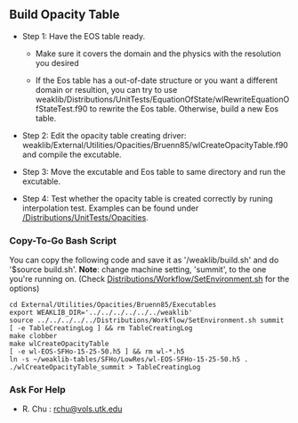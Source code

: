 ## Build Opacity Table

  * Step 1: Have the EOS table ready.

     * Make sure it covers the domain and the physics with the resolution you desired

     * If the Eos table has a out-of-date structure or you want a different domain or
       resultion, you can try to use
       weaklib/Distributions/UnitTests/EquationOfState/wlRewriteEquationOfStateTest.f90
       to rewrite the Eos table.
       Otherwise, build a new Eos table.

  * Step 2: Edit the opacity table creating driver:
    weaklib/External/Utilities/Opacities/Bruenn85/wlCreateOpacityTable.f90
    and compile the excutable.

  * Step 3: Move the excutable and Eos table to same directory and run the excutable.

  * Step 4: Test whether the opacity table is created correctly by runing interpolation test.
    Examples can be found under [/Distributions/UnitTests/Opacities](/Distributions/UnitTests/Opacities).

### Copy-To-Go Bash Script
  You can copy the following code and save it as '/weaklib/build.sh' and do '$source build.sh'.
  **Note**: change machine setting, 'summit', to the one you're running on. (Check [Distributions/Workflow/SetEnvironment.sh](Distributions/Workflow/SetEnvironment.sh) for the options)

```
cd External/Utilities/Opacities/Bruenn85/Executables
export WEAKLIB_DIR='../../../../../../weaklib'
source ../../../../../Distributions/Workflow/SetEnvironment.sh summit
[ -e TableCreatingLog ] && rm TableCreatingLog
make clobber
make wlCreateOpacityTable
[ -e wl-EOS-SFHo-15-25-50.h5 ] && rm wl-*.h5
ln -s ~/weaklib-tables/SFHo/LowRes/wl-EOS-SFHo-15-25-50.h5 .
./wlCreateOpacityTable_summit > TableCreatingLog
```

### Ask For Help
- R. Chu : rchu@vols.utk.edu
